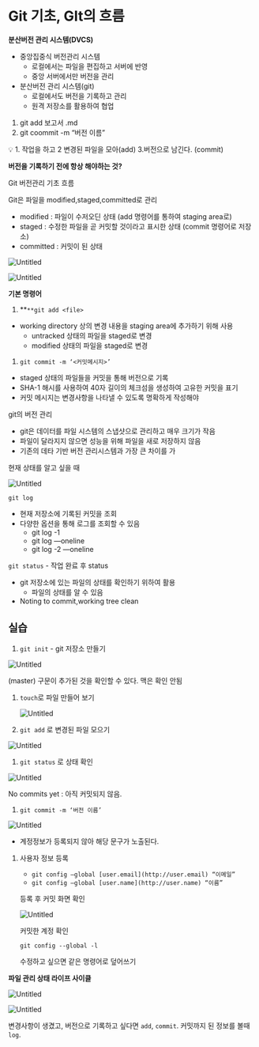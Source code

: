 # Git 기초, GIt의 흐름

**분산버전 관리 시스템(DVCS)**

- 중앙집중식 버전관리 시스템
    - 로컬에서는 파일을 편집하고 서버에 반영
    - 중앙 서버에서만 버전을 관리
- 분산버전 관리 시스템(git)
    - 로컬에서도 버전을 기록하고 관리
    - 원격 저장소를 활용하여 협업

1. git add 보고서 .md
2. git coommit -m “버전 이름”

<aside>
💡 1. 작업을 하고
2 변경된 파일을 모아(add)
3.버전으로 남긴다. (commit)

</aside>

**버전을 기록하기 전에 항상 해야하는 것?**

Git 버전관리 기초 흐름

Git은 파일을 modified,staged,committed로 관리

- modified : 파일이 수저오딘 상태 (add 명령어를 통하여 staging area로)
- staged : 수정한 파일을 곧 커밋할 것이라고 표시한 상태 (commit 명령어로 저장소)
- committed : 커밋이 된 상태

![Untitled](https://github.com/mangji12/mangji12/blob/master/GIt%26github/Git%EA%B8%B0%EC%B4%88%2C%20Git%EC%9D%98%20%ED%9D%90%EB%A6%84/Git%20%EA%B8%B0%EC%B4%88%2C%20GIt%EC%9D%98%20%ED%9D%90%EB%A6%84/Untitled.png)

![Untitled](https://github.com/mangji12/mangji12/blob/master/GIt%26github/Git%EA%B8%B0%EC%B4%88%2C%20Git%EC%9D%98%20%ED%9D%90%EB%A6%84/Git%20%EA%B8%B0%EC%B4%88%2C%20GIt%EC%9D%98%20%ED%9D%90%EB%A6%84/Untitled%201.png)

**기본 명령어**

1.  **`**git add <file>`
- working directory 상의 변경 내용을 staging area에 추가하기 위해 사용
    - untracked 상태의 파일을 staged로 변경
    - modified 상태의 파일을 staged로 변경
    
1. `git commit -m ‘<커밋메시지>’` 
- staged 상태의 파일들을 커밋을 통해 버전으로 기록
- SHA-1 해시를 사용하여 40자 길이의 체크섬을 생성하여 고유한 커밋을 표기
- 커밋 메시지는 변경사항을 나타낼 수 있도록 명확하게 작성해야

git의 버전 관리

- git은 데이터를 파일 시스템의 스냅샷으로 관리하고 매우 크기가 작음
- 파일이 달라지지 않으면 성능을 위해 파일을 새로 저장하지 않음
- 기존의 데타 기반 버전 관리시스템과 가장 큰 차이를 가

현재 상태를 알고 싶을 때

![Untitled](https://github.com/mangji12/mangji12/blob/master/GIt%26github/Git%EA%B8%B0%EC%B4%88%2C%20Git%EC%9D%98%20%ED%9D%90%EB%A6%84/Git%20%EA%B8%B0%EC%B4%88%2C%20GIt%EC%9D%98%20%ED%9D%90%EB%A6%84/Untitled%202.png)

`git log`

- 현재 저장소에 기록된 커밋을 조회
- 다양한 옵션을 통해 로그를 조회할 수 있음
    - git log -1
    - git log —oneline
    - git log -2 —oneline

`git status` - 작업 완료 후 status

- git 저장소에 있는 파일의 상태를 확인하기 위하여 활용
    - 파일의 상태를 알 수 있음
- Noting to commit,working tree clean

## 실습

1. `git init` - git 저장소 만들기

![Untitled](https://github.com/mangji12/mangji12/blob/master/GIt%26github/Git%EA%B8%B0%EC%B4%88%2C%20Git%EC%9D%98%20%ED%9D%90%EB%A6%84/Git%20%EA%B8%B0%EC%B4%88%2C%20GIt%EC%9D%98%20%ED%9D%90%EB%A6%84/Untitled%203.png)

(master) 구문이 추가된 것을 확인할 수 있다. 맥은 확인 안됨

1. `touch`로 파일 만들어 보기
    
    ![Untitled](https://github.com/mangji12/mangji12/blob/master/GIt%26github/Git%EA%B8%B0%EC%B4%88%2C%20Git%EC%9D%98%20%ED%9D%90%EB%A6%84/Git%20%EA%B8%B0%EC%B4%88%2C%20GIt%EC%9D%98%20%ED%9D%90%EB%A6%84/Untitled%204.png)
    

1. `git add` 로 변경된 파일 모으기

![Untitled](https://github.com/mangji12/mangji12/blob/master/GIt%26github/Git%EA%B8%B0%EC%B4%88%2C%20Git%EC%9D%98%20%ED%9D%90%EB%A6%84/Git%20%EA%B8%B0%EC%B4%88%2C%20GIt%EC%9D%98%20%ED%9D%90%EB%A6%84/Untitled%205.png)

1. `git status` 로 상태 확인

![Untitled](https://github.com/mangji12/mangji12/blob/master/GIt%26github/Git%EA%B8%B0%EC%B4%88%2C%20Git%EC%9D%98%20%ED%9D%90%EB%A6%84/Git%20%EA%B8%B0%EC%B4%88%2C%20GIt%EC%9D%98%20%ED%9D%90%EB%A6%84/Untitled%206.png)

No commits yet : 아직 커밋되지 않음.

1. `git commit -m ‘버전 이름’`

![Untitled](https://github.com/mangji12/mangji12/blob/master/GIt%26github/Git%EA%B8%B0%EC%B4%88%2C%20Git%EC%9D%98%20%ED%9D%90%EB%A6%84/Git%20%EA%B8%B0%EC%B4%88%2C%20GIt%EC%9D%98%20%ED%9D%90%EB%A6%84/Untitled%207.png)

- 계정정보가 등록되지 않아 해당 문구가 노출된다.

1. 사용자 정보 등록
    - `git config —global [user.email](http://user.email) “이메일”`
    - `git config —global [user.name](http://user.name) “이름”`
    
    등록 후 커밋 화면 확인
    
    ![Untitled](https://github.com/mangji12/mangji12/blob/master/GIt%26github/Git%EA%B8%B0%EC%B4%88%2C%20Git%EC%9D%98%20%ED%9D%90%EB%A6%84/Git%20%EA%B8%B0%EC%B4%88%2C%20GIt%EC%9D%98%20%ED%9D%90%EB%A6%84/Untitled%208.png)
    
    커밋한 계정 확인
    
    `git config --global -l`
    
    수정하고 싶으면 같은 명령어로 덮어쓰기
    

**파일 관리 상태 라이프 사이클** 

![Untitled](https://github.com/mangji12/mangji12/blob/master/GIt%26github/Git%EA%B8%B0%EC%B4%88%2C%20Git%EC%9D%98%20%ED%9D%90%EB%A6%84/Git%20%EA%B8%B0%EC%B4%88%2C%20GIt%EC%9D%98%20%ED%9D%90%EB%A6%84/Untitled%209.png)

![Untitled](https://github.com/mangji12/mangji12/blob/master/GIt%26github/Git%EA%B8%B0%EC%B4%88%2C%20Git%EC%9D%98%20%ED%9D%90%EB%A6%84/Git%20%EA%B8%B0%EC%B4%88%2C%20GIt%EC%9D%98%20%ED%9D%90%EB%A6%84/Untitled%2010.png)

변경사항이 생겼고, 버전으로 기록하고 싶다면 `add`, `commit`. 커밋까지 된 정보를 볼때 `log`.
